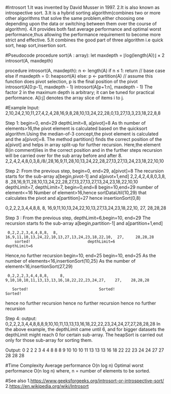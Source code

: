 #Introsort 
1.It was invented by David Musser in 1997.
2.It is also known as introspective sort.
3.It is a hybrid sorting algorithm(combines two or more other algorithms that solve the same problem,either choosing one depending upon the data or switching between them over the course of algorithm).
4.It provides both fast average performance and optimal worst performance,thus allowing the performance requirement to become more strict and effective.
5.It combines the good part of three algorithm i.e quick sort, heap sort,insertion sort.



#Pseudocode 
procedure sort(A : array):
    let maxdepth = ⌊log(length(A))⌋ × 2
    introsort(A, maxdepth)

procedure introsort(A, maxdepth):
    n ← length(A)
    if n ≤ 1:
        return  // base case
    else if maxdepth = 0:
        heapsort(A)
    else:
        p ← partition(A)  // assume this function does pivot selection, p is the final position of the pivot
        introsort(A[0:p-1], maxdepth - 1)
        introsort(A[p+1:n], maxdepth - 1)
The factor 2 in the maximum depth is arbitrary; it can be tuned for practical performance. A[i:j] denotes the array slice of items i to j.



#Example
Input:
  2,10,24,2,10,11,27,4,2,4,28,16,9,8,28,10,13,24,22,28,0,13,27,13,3,23,18,22,8,8

Step 1:
      begin=0, end=29
      depthLimit=8,
       a[pivot]=8
 As th number of elements>16,the pivot element is calculated based on the quicksort algorithm.Using the median-of-3 concept,the pivot element is calculated and the a[pivot]=8.
The method partition() finds the correct position of the a[pivot] and helps in array split-up for further recursion.
Here,the element 8(in comment)lies in the correct position and in the further steps recursion will be carried over for the sub array before and after 8.
 2,2,4,2,4,8,0,3,8,/8/,28,16,9,11,28,10,13,24,22,28,27,13,27,13,24,23,18,22,10,10 

Step 2: 
   From the previous step,
   begin=0, end=29,
   a[pivot]=8
  The recursion starts for the sub-array a[begin,pivot-1] and a[pivot+1,end]
   2,2,4,2,4,8,0,3,8,  8  ,28,16,9,11,28,10,13,24,22,28,27,13,27,13,27,13,24,23,18,22,10,10
   depthLimit=7,                    depthLimit=7,
   begin=0,end=8                   begin=10,end=29
  number of element<=16          Number of element>16,hence sortDataUtil(10,29) that calculates the pivot and a[partition]=27
 hence insertionSort(0,8)

0,2,2,2,3,4,4,8,8,  8,   16,9,11,10,13,24,22,10,13,27,13,24,23,18,22,10,  27,  28,28,28

Step 3 :
  From the previous step, depthLimit=6,begin=10, end=29
 The recursion starts fo the sub-array a[begin,partition-1] and a[partition+1,end]

     0,2,2,2,3,4,4,8,8,  8,   16,9,11,10,13,24,22,10,13,27,13,24,23,18,22,10,  27,     28,28,28
        sorted!                         depthLimit=6                                     depthLimit=6
   Hence,no further recursion       begin=10, end=25                                    begin=10, end=25
                                 As the number of elements<16,insertionSort(10,25)      As the number of element<16,insertionSort(27,29)
    
     0,2,2,2,3,4,4,8,8,     8,     9,10,10,10,11,13,13,13,16,18,22,22,23,24,27,    27,    28,28,28

       Sorted!                               Sorted!                                        Sorted!                        
  hence no further recursion      hence no further recursion                               hence no further recursion
                                       
Step 4: 
   output:
       0,2,2,2,3,4,4,8,8,8,9,10,10,11,13,13,13,16,18,22,22,23,24,24,27,27,28,28,28
     In the above example, the depthLimit came until 6, and for bigger datasets the depthLimit might reach 0 for certain sub-array.
     The heapSort is carried out only for those sub-array for sorting them.

Output:
   0 2 2 2 3 4 4 8 8 8 9 10 10 10 11 13 13 13 16 18 22 22 23 24 24 27 27 28 28 28

 


#Time Complexity
Average performance O(n log n)
Optimal worst performance O(n log n) 
where, n = number of elements to be sorted.


#See also
1.https://www.geeksforgeeks.org/introsort-or-introspective-sort/
2.https://en.wikipedia.org/wiki/Introsort